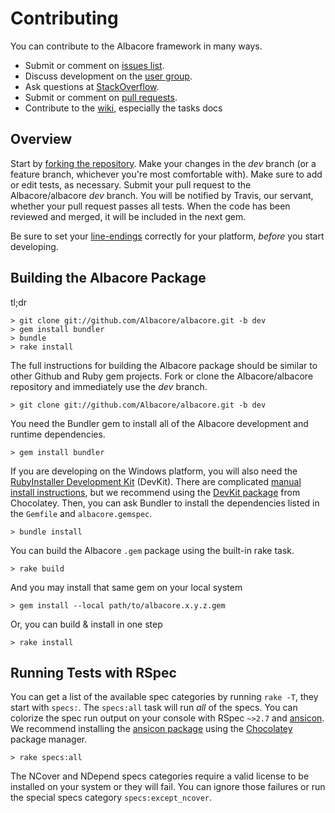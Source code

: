 # Contributing

You can contribute to the Albacore framework in many ways.

* Submit or comment on [issues list][1].
* Discuss development on the [user group][2].
* Ask questions at [StackOverflow][11].
* Submit or comment on [pull requests][12].
* Contribute to the [wiki][13], especially the tasks docs

## Overview

Start by [forking the repository][3]. Make your changes in the *dev* branch (or a feature branch, whichever you're most comfortable with). Make sure to add or edit tests, as necessary. Submit your pull request to the Albacore/albacore *dev* branch. You will be notified by Travis, our servant, whether your pull request passes all tests. When the code has been reviewed and merged, it will be included in the next gem.

Be sure to set your [line-endings][4] correctly for your platform, *before* you start developing.

## Building the Albacore Package

tl;dr

```batch
> git clone git://github.com/Albacore/albacore.git -b dev
> gem install bundler
> bundle
> rake install
```

The full instructions for building the Albacore package should be similar to other Github and Ruby gem projects. Fork or clone the Albacore/albacore repository and immediately use the *dev* branch.

```batch
> git clone git://github.com/Albacore/albacore.git -b dev
```

You need the Bundler gem to install all of the Albacore development and runtime dependencies.

```batch
> gem install bundler
```

If you are developing on the Windows platform, you will also need the [RubyInstaller Development Kit][8] (DevKit). There are complicated [manual install instructions][9], but we recommend using the [DevKit package][10] from Chocolatey. Then, you can ask Bundler to install the dependencies listed in the `Gemfile` and `albacore.gemspec`.

```batch
> bundle install
```

You can build the Albacore `.gem` package using the built-in rake task.

```batch
> rake build
```

And you may install that same gem on your local system

```batch
> gem install --local path/to/albacore.x.y.z.gem
```

Or, you can build & install in one step

```batch
> rake install
```

## Running Tests with RSpec

You can get a list of the available spec categories by running `rake -T`, they start with `specs:`. The `specs:all` task will run *all* of the specs. You can colorize the spec run output on your console with RSpec `~>2.7` and [ansicon][5]. We recommend installing the [ansicon package][6] using the [Chocolatey][7] package manager.

```batch
> rake specs:all
```

The NCover and NDepend specs categories require a valid license to be installed on your system or they will fail. You can ignore those failures or run the special specs category `specs:except_ncover`.


 [1]: http://github.com/Albacore/albacore/issues 
 [2]: http://groups.google.com/group/albacoredev
 [3]: http://help.github.com/forking/
 [4]: http://help.github.com/dealing-with-lineendings/
 [5]: http://adoxa.3eeweb.com/ansicon/ 
 [6]: http://chocolatey.org/packages/ansicon
 [7]: http://chocolatey.org/
 [8]: http://rubyinstaller.org/add-ons/devkit/
 [9]: https://github.com/oneclick/rubyinstaller/wiki/Development-Kit
 [10]: http://chocolatey.org/packages/ruby.devkit
 [11]: http://stackoverflow.com/questions/tagged/albacore
 [12]: https://github.com/Albacore/albacore/pulls
 [13]: https://github.com/Albacore/albacore/wiki
